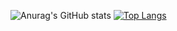 ![Anurag's GitHub stats](https://github-readme-stats.vercel.app/api?username=WangQAQ)
[![Top Langs](https://github-readme-stats.vercel.app/api/top-langs/?username=WangQAQ&layout=donut-vertical)](https://github.com/anuraghazra/github-readme-stats)


